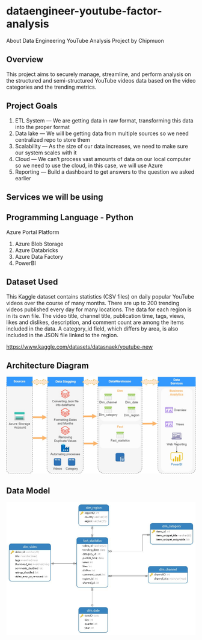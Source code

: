 # dataengineer-youtube-factor-analysis
About Data Engineering YouTube Analysis Project by Chipmuon

## Overview

This project aims to securely manage, streamline, and perform analysis on the structured and semi-structured YouTube videos data based on the video categories and the trending metrics.

## Project Goals
1. ETL System — We are getting data in raw format, transforming this data into the proper format
2. Data lake — We will be getting data from multiple sources so we need centralized repo to store them
3. Scalability — As the size of our data increases, we need to make sure our system scales with it
4. Cloud — We can’t process vast amounts of data on our local computer so we need to use the cloud, in this case, we will use Azure
5. Reporting — Build a dashboard to get answers to the question we asked earlier

## Services we will be using
## Programming Language - Python
Azure Portal Platform
1. Azure Blob Storage
2. Azure Databricks
3. Azure Data Factory
4. PowerBI

## Dataset Used
This Kaggle dataset contains statistics (CSV files) on daily popular YouTube videos over the course of many months. There are up to 200 trending videos published every day for many locations. The data for each region is in its own file. The video title, channel title, publication time, tags, views, likes and dislikes, description, and comment count are among the items included in the data. A category_id field, which differs by area, is also included in the JSON file linked to the region.

https://www.kaggle.com/datasets/datasnaek/youtube-new

## Architecture Diagram
<img src="architecture.jpg">

## Data Model 
<img src="data_model.jpg">

